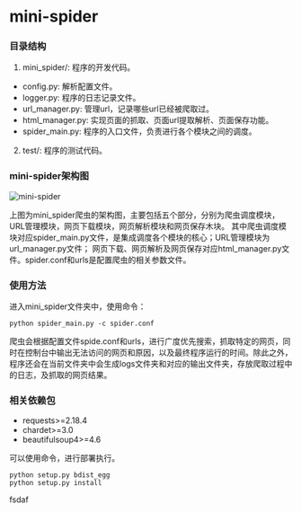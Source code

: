 # mini-spider

### 目录结构
1. mini_spider/: 程序的开发代码。
* config.py: 解析配置文件。
* logger.py: 程序的日志记录文件。
* url_manager.py: 管理url，记录哪些url已经被爬取过。
* html_manager.py: 实现页面的抓取、页面url提取解析、页面保存功能。
* spider_main.py: 程序的入口文件，负责进行各个模块之间的调度。
2. test/: 程序的测试代码。

### mini-spider架构图
![mini-spider]()

上图为mini_spider爬虫的架构图，主要包括五个部分，分别为爬虫调度模块，URL管理模块，网页下载模块，网页解析模块和网页保存木块。
其中爬虫调度模块对应spider_main.py文件，是集成调度各个模块的核心；URL管理模块为url_manager.py文件；
网页下载、网页解析及网页保存对应html_manager.py文件。spider.conf和urls是配置爬虫的相关参数文件。

### 使用方法
进入mini_spider文件夹中，使用命令：
```buildoutcfg
python spider_main.py -c spider.conf
```
爬虫会根据配置文件spide.conf和urls，进行广度优先搜索，抓取特定的网页，同时在控制台中输出无法访问的网页和原因，以及最终程序运行的时间。除此之外，
程序还会在当前文件夹中会生成logs文件夹和对应的输出文件夹，存放爬取过程中的日志，及抓取的网页结果。

### 相关依赖包
* requests>=2.18.4
* chardet>=3.0
* beautifulsoup4>=4.6

可以使用命令，进行部署执行。
```buildoutcfg
python setup.py bdist_egg
python setup.py install
```

fsdaf
